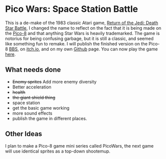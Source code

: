 # Pico Wars: Space Station Battle
This is a de-make of the 1983 classic Atari game, [Return of the Jedi: Death Star Battle](https://en.wikipedia.org/wiki/Return_of_the_Jedi:_Death_Star_Battle), I changed the name to reflect on the fact that it is being made on the [Pico-8](https://www.lexaloffle.com/pico-8.php) and that anything Star Wars is heavily trademarked. The game is notorius for being confusing garbage, but it is still a classic, and seemed like something fun to remake. I will publish the finished version on the Pico-8 [BBS](https://www.lexaloffle.com/bbs/?cat=7), on [itch.io](https://itch.io/), and on my own [Github](https://chand1012.github.io/) page. You can now play the game [here](https://chand1012.github.io/nanowars-spacestation/docs/index.html).

## What needs done
- ~~Enemy sprites~~ Add more enemy diversity
- Better acceleration
- ~~health~~
- ~~the giant shield thing~~
- space station
- get the basic game working
- more sound effects
- publish the game in different places.

## Other Ideas
I plan to make a Pico-8 game mini series called PicoWars, the next game will use identical sprites as a top-down shootemup.
